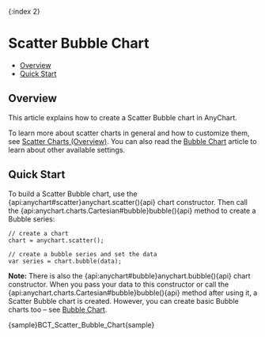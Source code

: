 {:index 2}
# Scatter Bubble Chart

* [Overview](#overview)
* [Quick Start](#quick_start)

## Overview

This article explains how to create a Scatter Bubble chart in AnyChart.

To learn more about scatter charts in general and how to customize them, see [Scatter Charts (Overview)](Overview). You can also read the [Bubble Chart](../Bubble_Chart) article to learn about other available settings.

## Quick Start

To build a Scatter Bubble chart, use the {api:anychart#scatter}anychart.scatter(){api} chart constructor. Then call the {api:anychart.charts.Cartesian#bubble}bubble(){api} method to create a Bubble series:

```
// create a chart
chart = anychart.scatter();

// create a bubble series and set the data
var series = chart.bubble(data);
```

**Note:** There is also the {api:anychart#bubble}anychart.bubble(){api} chart constructor. When you pass your data to this constructor or call the {api:anychart.charts.Cartesian#bubble}bubble(){api} method after using it, a Scatter Bubble chart is created. However, you can create basic Bubble charts too – see [Bubble Chart](../Bubble_Chart).

{sample}BCT\_Scatter\_Bubble\_Chart{sample}